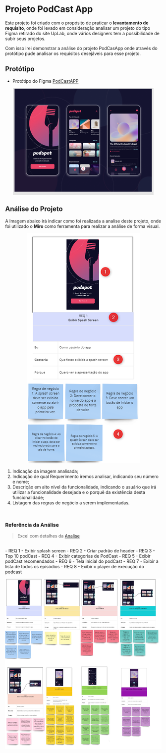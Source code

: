 # **Projeto PodCast App**

Este projeto foi criado com o propósito de praticar o **levantamento de requisito**, onde foi levado em consideração analisar um projeto do tipo Figma retirado do site UpLab, onde vários designers tem a possibilidade de subir seus projetos.

Com isso irei demonstrar a análise do projeto PodCasApp onde através do protótipo pude analisar os requisitos desejáveis para esse projeto.

##  **Protótipo**
- Protótipo do Figma [PodCastAPP](https://www.uplabs.com/posts/podcast-app-27e7dba2-b5d6-40f8-be0f-52d6710b9af7)

<div align="center">

![Referencia Prototipo](/podcastapp/img/ref_figma_2.png?raw=true "PodCast")

</div>

## **Análise do Projeto**

A Imagem abaixo irá indicar como foi realizada a analise deste projeto, onde foi utilizado o **Miro** como ferramenta para realizar a análise de forma visual.

<div align="center">

![Referencia Analise](/podcastapp/img/ref_analiseapp.png?raw=true "Análise")

</div>

1. Indicação da imagem analisada;
2. Indicação de qual Requerimento iremos analisar, indicando seu número e nome;
3. Descrição em alto nível da funcionalidade, indicando o usuário que irá utilizar a funcionalidade desejada e o porquê da existência desta funcionalidade;
4. Listagem das regras de negócio a serem implementadas.

<br>

### **Referência da Análise**

> Excel com detalhes da [Analise](https://docs.google.com/spreadsheets/d/1MBsf0SoZCGSQZm4bebEIbTJVdq3duAul/edit?usp=share_link&ouid=116906894958783366228&rtpof=true&sd=true)
<br>
- REQ 1 - Exibir splash screen
- REQ 2 - Criar padrão de header
- REQ 3 - Top 10 podCast
- REQ 4 - Exibir categorias de PodCast
- REQ 5 - Exibir podCast recomendados
- REQ 6 - Tela inicial do podCast
- REQ 7 - Exibir a lista de todos os episódios
- REQ 8 - Exibir o player de execução do podcast

<br>

<div align="center">

![Analise](/podcastapp/img/ref_analisemiro.png?raw=true "Análise")

</div>
